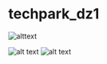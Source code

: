 # techpark_dz1
![alttext](https://sun9-57.userapi.com/impg/ksfvIwVC9fVXaDBY9DtgTa8_Z-rwhBsE5Pp74Q/uEmGMXxIAqc.jpg?size=1164x96&quality=96&sign=fa37da7c8e4d768ef7011c95a3834783&type=album)

![alt text](https://sun9-2.userapi.com/impg/scXXS0f65WC1eFqvdtrnuBZ4NnPOTxpQ02JKVQ/fsxTNXb8fps.jpg?size=1889x181&quality=96&sign=1a3db7c76ec1824fcb6da58b57ee21eb&type=album)
![alt text](https://sun9-60.userapi.com/impg/7HrRfzu-1gisEj8qK4XQjX723ZlwesPH_SGqsA/jb-5KT3f2gc.jpg?size=1553x903&quality=96&sign=985c16f53a7fa97784692473c5efc85f&type=album)
